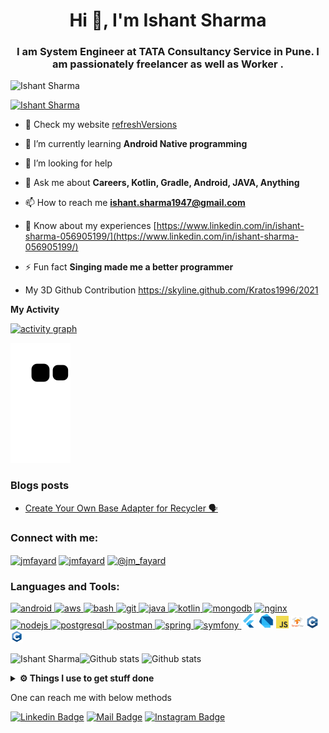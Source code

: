 <h1 align="center">Hi 👋, I'm Ishant Sharma</h1>

<h3 align="center">I am System Engineer at TATA Consultancy Service in Pune. I am passionately freelancer as well as Worker  .</h3>

<p align="left"> <img src="https://komarev.com/ghpvc/?username=Kratos1996&label=Profile%20views&color=0e75b6&style=flat" alt="Ishant Sharma" /> </p>

<p align="left"> <a href="https://github.com/ryo-ma/github-profile-trophy"><img src="https://github-profile-trophy.vercel.app/?username=Kratos1996" alt="Ishant Sharma" /></a> </p>

- 🔭 Check my website [refreshVersions](https://www.devishant.in)

- 🌱 I’m currently learning **Android Native programming**

- 🤝 I’m looking for help 

- 💬 Ask me about **Careers, Kotlin, Gradle, Android, JAVA, Anything**

- 📫 How to reach me **ishant.sharma1947@gmail.com**

- 📄 Know about my experiences [https://www.linkedin.com/in/ishant-sharma-056905199/](https://www.linkedin.com/in/ishant-sharma-056905199/)

- ⚡ Fun fact **Singing made me a better programmer**

- My 3D Github Contribution https://skyline.github.com/Kratos1996/2021

**My Activity**

[![activity graph](https://github-readme-activity-graphs.herokuapp.com/graph?username=Kratos1996&theme=github-light&hide_border=true)](https://github.com/Kratos1996/github-readme-activity-graph)



![Snake animation](https://github.com/AdrianoBinhara/AdrianoBinhara/blob/output/github-contribution-grid-snake.svg)


### Blogs posts
<!-- BLOG-POST-LIST:START -->
- [Create Your Own Base Adapter for Recycler 🗣](https://ishantsharma007.blogspot.com/)
<!-- BLOG-POST-LIST:END -->

<h3 align="left">Connect with me:</h3>
<p align="left">

<a href="https://devishant.in" target="blank"><img align="center" src="https://cdn.jsdelivr.net/npm/simple-icons@3.0.1/icons/dev-dot-to.svg" alt="jmfayard" height="30" width="40" /></a>
<a href="https://www.linkedin.com/in/ishant-sharma-056905199/" target="blank"><img align="center" src="https://cdn.jsdelivr.net/npm/simple-icons@3.0.1/icons/linkedin.svg" alt="jmfayard" height="30" width="40" /></a>
<a href="https://ishantsharma007.blogspot.com/" target="blank"><img align="center" src="https://cdn.jsdelivr.net/npm/simple-icons@3.0.1/icons/medium.svg" alt="@jm_fayard" height="30" width="40" /></a>
</p>

<h3 align="left">Languages and Tools:</h3>
<p align="left"> <a href="https://developer.android.com" target="_blank"> <img src="https://cdn.jsdelivr.net/gh/devicons/devicon/icons/android/android-original-wordmark.svg" alt="android" width="40" height="40"/> </a>
<a href="https://aws.amazon.com" target="_blank"> <img src="https://cdn.jsdelivr.net/gh/devicons/devicon/icons/amazonwebservices/amazonwebservices-original-wordmark.svg" alt="aws" width="40" height="40"/> </a> 
<a href="https://www.gnu.org/software/bash/" target="_blank"> <img src="https://www.vectorlogo.zone/logos/gnu_bash/gnu_bash-icon.svg" alt="bash" width="40" height="40"/> </a> 
<a href="https://git-scm.com/" target="_blank"> <img src="https://www.vectorlogo.zone/logos/git-scm/git-scm-icon.svg" alt="git" width="40" height="40"/> </a>
<a href="https://www.java.com" target="_blank"> <img src="https://cdn.jsdelivr.net/gh/devicons/devicon/icons/java/java-original-wordmark.svg" alt="java" width="40" height="40"/> </a> 
<a href="https://kotlinlang.org" target="_blank"> <img src="https://www.vectorlogo.zone/logos/kotlinlang/kotlinlang-icon.svg" alt="kotlin" width="40" height="40"/> </a>  
<a href="https://www.mongodb.com/" target="_blank"> <img src="https://cdn.jsdelivr.net/gh/devicons/devicon/icons/mongodb/mongodb-original-wordmark.svg" alt="mongodb" width="40" height="40"/></a> 
<a href="https://www.nginx.com" target="_blank"> <img src="https://cdn.jsdelivr.net/gh/devicons/devicon/icons/nginx/nginx-original.svg" alt="nginx" width="40" heighDt="40"/> </a> 
<a href="https://nodejs.org" target="_blank"> <img src="https://cdn.jsdelivr.net/gh/devicons/devicon/icons/nodejs/nodejs-original-wordmark.svg" alt="nodejs" width="40" height="40"/> </a> 
<a href="https://www.postgresql.org" target="_blank"> <img src="https://cdn.jsdelivr.net/gh/devicons/devicon/icons/postgresql/postgresql-original-wordmark.svg" alt="postgresql" width="40" height="40"/> </a> 
<a href="https://postman.com" target="_blank"> <img src="https://www.vectorlogo.zone/logos/getpostman/getpostman-icon.svg" alt="postman" width="40" height="40"/> </a>
<a href="https://spring.io/" target="_blank"> <img src="https://www.vectorlogo.zone/logos/springio/springio-icon.svg" alt="spring" width="40" height="40"/> </a>
<a href="https://symfony.com" target="_blank"> <img src="https://symfony.com/logos/symfony_black_03.svg" alt="symfony" width="40" height="40"/> </a> 
<img  height="24"  src="https://raw.githubusercontent.com/github/explore/80688e429a7d4ef2fca1e82350fe8e3517d3494d/topics/flutter/flutter.png">
<img  height="24"  src="https://raw.githubusercontent.com/github/explore/80688e429a7d4ef2fca1e82350fe8e3517d3494d/topics/dart/dart.png">
<img  height="20"  src="https://raw.githubusercontent.com/github/explore/80688e429a7d4ef2fca1e82350fe8e3517d3494d/topics/javascript/javascript.png">
<img  height="20"  src="https://raw.githubusercontent.com/github/explore/80688e429a7d4ef2fca1e82350fe8e3517d3494d/topics/tensorflow/tensorflow.png">
<img  height="20"  src="https://raw.githubusercontent.com/github/explore/80688e429a7d4ef2fca1e82350fe8e3517d3494d/topics/cpp/cpp.png">
<img  height="20"  src="https://raw.githubusercontent.com/github/explore/80688e429a7d4ef2fca1e82350fe8e3517d3494d/topics/c/c.png">
</p>

<p><img align="left" src="https://github-readme-stats.vercel.app/api/top-langs?username=Kratos1996&show_icons=true&locale=en&layout=compact" alt="Ishant Sharma" /></p>

![Github stats](https://github-readme-stats.vercel.app/api?username=Kratos1996&count_private=true&show_icons=true&title_color=333&icon_color=333)
![Github stats](https://github-readme-streak-stats.herokuapp.com/?user=Kratos1996)





<details>	
  <br />
  <summary><b>⚙️ Things I use to get stuff done</b></summary>
  	<ul>
	    <li><b>Laptop: </b> I5 Pro Macbook</li>
  	  <li><b>OS:</b> Windows and MacOS</li>
  	  <li><b>Browser: </b> Brave</li>
	    <li><b>Code Editor:</b> Android Studio and VS Code</li>
	    <br />
	</ul>	
</details>


One can reach me with below methods

[![Linkedin Badge](https://img.shields.io/badge/-LinkedIn-0e76a8?style=flat-square&logo=Linkedin&logoColor=white)](https://www.linkedin.com/in/ishant-sharma-056905199/)
[![Mail Badge](https://img.shields.io/badge/Gmail-red?style=flat-square&logo=gmail&logoColor=white)](mailto:developerishant@gmail.com)
[![Instagram Badge](https://img.shields.io/badge/-Instagram-e4405f?style=flat-square&logo=Instagram&logoColor=white)](https://www.instagram.com/god_father_ishant/)

